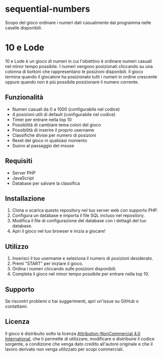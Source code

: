 # sequential-numbers
Scopo del gioco ordinare i numeri dati casualmente dal programma nelle caselle disponibili.

# 10 e Lode

10 e Lode è un gioco di numeri in cui l'obiettivo è ordinare numeri casuali nel minor tempo possibile. I numeri vengono posizionati cliccando su una colonna di bottoni che rappresentano le posizioni disponibili. Il gioco termina quando il giocatore ha posizionato tutti i numeri in ordine crescente oppure quando non è più possibile posizionare il numero corrente.

## Funzionalità

- Numeri casuali da 0 a 1000 (configurabile nel codice)
- 4 posizioni utili di default (configurabile nel codice)
- Timer per entrare nella top 10
- Possibilità di cambiare tema colori del gioco
- Possibilità di inserire il proprio username
- Classifiche divise per numero di posizioni
- Reset del gioco in qualsiasi momento
- Suono al passaggio del mouse

## Requisiti

- Server PHP
- JavaScript
- Database per salvare la classifica

## Installazione

1. Clona o scarica questo repository nel tuo server web con supporto PHP.
2. Configura un database e importa il file SQL incluso nel repository.
3. Modifica il file di configurazione del database con i dettagli del tuo database.
4. Apri il gioco nel tuo browser e inizia a giocare!

## Utilizzo

1. Inserisci il tuo username e seleziona il numero di posizioni desiderato.
2. Premi "START" per iniziare il gioco.
3. Ordina i numeri cliccando sulle posizioni disponibili.
4. Completa il gioco nel minor tempo possibile per entrare nella top 10.

## Supporto

Se riscontri problemi o hai suggerimenti, apri un'issue su GitHub o contattami.

## Licenza

Il gioco è distribuito sotto la licenza [Attribution-NonCommercial 4.0 International](https://creativecommons.org/licenses/by-nc/4.0/legalcode.it), che ti permette di utilizzare, modificare e distribuire il codice sorgente, a condizione che venga dato credito all'autore originale e che il lavoro derivato non venga utilizzato per scopi commerciali.
